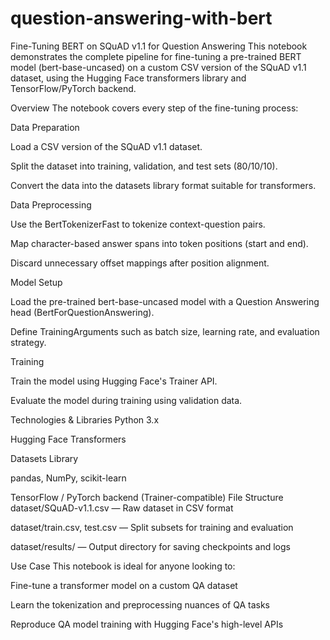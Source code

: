 # question-answering-with-bert
Fine-Tuning BERT on SQuAD v1.1 for Question Answering
This notebook demonstrates the complete pipeline for fine-tuning a pre-trained BERT model (bert-base-uncased) on a custom CSV version of the SQuAD v1.1 dataset, using the Hugging Face transformers library and TensorFlow/PyTorch backend.

Overview
The notebook covers every step of the fine-tuning process:

Data Preparation

Load a CSV version of the SQuAD v1.1 dataset.

Split the dataset into training, validation, and test sets (80/10/10).

Convert the data into the datasets library format suitable for transformers.

Data Preprocessing

Use the BertTokenizerFast to tokenize context-question pairs.

Map character-based answer spans into token positions (start and end).

Discard unnecessary offset mappings after position alignment.

Model Setup

Load the pre-trained bert-base-uncased model with a Question Answering head (BertForQuestionAnswering).

Define TrainingArguments such as batch size, learning rate, and evaluation strategy.

Training

Train the model using Hugging Face's Trainer API.

Evaluate the model during training using validation data.

Technologies & Libraries
Python 3.x

Hugging Face Transformers

Datasets Library

pandas, NumPy, scikit-learn

TensorFlow / PyTorch backend (Trainer-compatible)
File Structure
dataset/SQuAD-v1.1.csv — Raw dataset in CSV format

dataset/train.csv, test.csv — Split subsets for training and evaluation

dataset/results/ — Output directory for saving checkpoints and logs

Use Case
This notebook is ideal for anyone looking to:

Fine-tune a transformer model on a custom QA dataset

Learn the tokenization and preprocessing nuances of QA tasks

Reproduce QA model training with Hugging Face's high-level APIs

